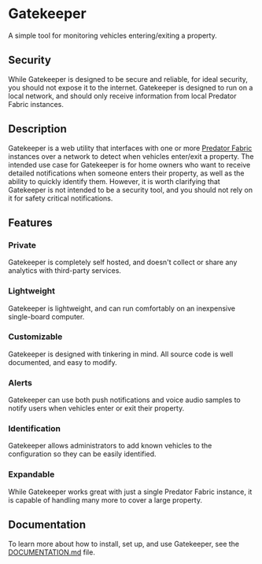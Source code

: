 # Gatekeeper 

A simple tool for monitoring vehicles entering/exiting a property.


## Security

While Gatekeeper is designed to be secure and reliable, for ideal security, you should not expose it to the internet. Gatekeeper is designed to run on a local network, and should only receive information from local Predator Fabric instances.


## Description

Gatekeeper is a web utility that interfaces with one or more [Predator Fabric](https://v0lttech.com/predatorfabric.php) instances over a network to detect when vehicles enter/exit a property. The intended use case for Gatekeeper is for home owners who want to receive detailed notifications when someone enters their property, as well as the ability to quickly identify them. However, it is worth clarifying that Gatekeeper is not intended to be a security tool, and you should not rely on it for safety critical notifications.


## Features

### Private

Gatekeeper is completely self hosted, and doesn't collect or share any analytics with third-party services.

### Lightweight

Gatekeeper is lightweight, and can run comfortably on an inexpensive single-board computer.

### Customizable

Gatekeeper is designed with tinkering in mind. All source code is well documented, and easy to modify.

### Alerts

Gatekeeper can use both push notifications and voice audio samples to notify users when vehicles enter or exit their property.

### Identification

Gatekeeper allows administrators to add known vehicles to the configuration so they can be easily identified.

### Expandable

While Gatekeeper works great with just a single Predator Fabric instance, it is capable of handling many more to cover a large property.


## Documentation

To learn more about how to install, set up, and use Gatekeeper, see the [DOCUMENTATION.md](DOCUMENTATION.md) file.
